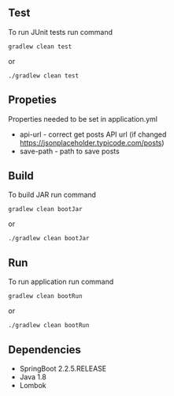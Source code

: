 ## Test
To run JUnit tests run command
````
gradlew clean test
````
or
````
./gradlew clean test
````

## Propeties
Properties needed to be set in application.yml
* api-url - correct get posts API url (if changed https://jsonplaceholder.typicode.com/posts)
* save-path - path to save posts

## Build
To build JAR run command
````
gradlew clean bootJar
````
or
````
./gradlew clean bootJar
````

## Run
To run application run command
````
gradlew clean bootRun
````
or
````
./gradlew clean bootRun
````
## Dependencies

* SpringBoot 2.2.5.RELEASE
* Java 1.8
* Lombok
